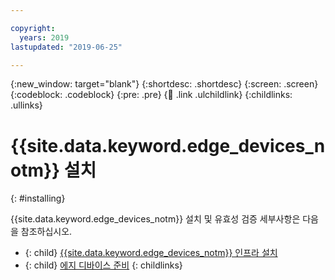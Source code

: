 ```yaml
---

copyright:
  years: 2019
lastupdated: "2019-06-25"

---
```


{:new_window: target="blank"}
{:shortdesc: .shortdesc}
{:screen: .screen}
{:codeblock: .codeblock}
{:pre: .pre}
{:child: .link .ulchildlink}
{:childlinks: .ullinks}

# {{site.data.keyword.edge_devices_notm}} 설치
{: #installing}

{{site.data.keyword.edge_devices_notm}} 설치 및 유효성 검증 세부사항은 다음을 참조하십시오.

- {: child} [{{site.data.keyword.edge_devices_notm}} 인프라 설치](install.md) 
- {: child} [에지 디바이스 준비](adding_devices.md)
{: childlinks}
